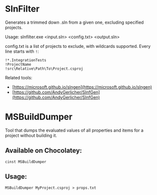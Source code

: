 # SlnFilter
Generates a trimmed down .sln from a given one, excluding specified projects.

Usage:
    slnfilter.exe <input.sln> <config.txt> <output.sln>
    
config.txt is a list of projects to exclude, with wildcards supported. Every line starts with `!`:

```
!*.IntegrationTests
!ProjectName
!src\Relative\Path\To\Project.csproj
```

Related tools: 
 * [https://microsoft.github.io/slngen](https://microsoft.github.io/slngen)
 * [https://github.com/AndyGerlicher/SlnfGen](https://github.com/AndyGerlicher/SlnfGen)

# MSBuildDumper
Tool that dumps the evaluated values of all properties and items for a project without building it.

## Available on Chocolatey:
    cinst MSBuildDumper

## Usage:
    MSBuildDumper MyProject.csproj > props.txt
    
    
